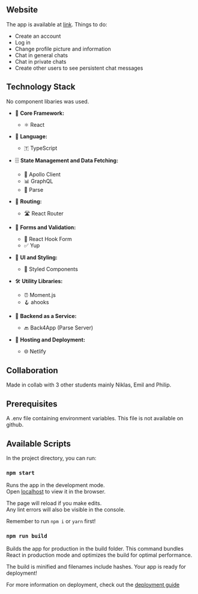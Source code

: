 ## Website
The app is available at [link](https://communal.netlify.app/). Things to do:
* Create an account
* Log in
* Change profile picture and information
* Chat in general chats
* Chat in private chats
* Create other users to see persistent chat messages

## Technology Stack

No component libaries was used.

- 🔩 **Core Framework:**
  - ⚛️ React

- 🔷 **Language:**
  - 🇹 TypeScript

- 🗄️ **State Management and Data Fetching:**
  - 🚀 Apollo Client
  - 📊 GraphQL
  - 🧩 Parse

- 🚦 **Routing:**
  - 🛣️ React Router

- 📝 **Forms and Validation:**
  - 🎣 React Hook Form
  - ✅ Yup

- 🎨 **UI and Styling:**
  - 💅 Styled Components

- 🛠️ **Utility Libraries:**
  - ⏰ Moment.js
  - 🪝 ahooks

- 🔧 **Backend as a Service:**
  - 🔙 Back4App (Parse Server)

- 🚀 **Hosting and Deployment:**
  - 🌐 Netlify

## Collaboration
Made in collab with 3 other students mainly Niklas, Emil and Philip. 

## Prerequisites
A .env file containing environment variables. This file is not available on github.

## Available Scripts

In the project directory, you can run:

### `npm start`

Runs the app in the development mode.\
Open [localhost](http://localhost:3000) to view it in the browser.

The page will reload if you make edits.\
Any lint errors will also be visible in the console.

Remember to run `npm i` or `yarn` first!

### `npm run build`

Builds the app for production in the build folder.
This command bundles React in production mode and optimizes the build for optimal performance.

The build is minified and filenames include hashes.
Your app is ready for deployment!

For more information on deployment, check out the [deployment guide](https://facebook.github.io/create-react-app/docs/deployment) 


